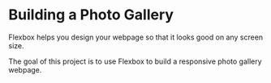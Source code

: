 # Building a Photo Gallery

Flexbox helps you design your webpage so that it looks good on any screen size.

The goal of this project is to use Flexbox to build a responsive photo gallery webpage. 